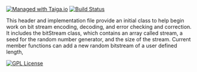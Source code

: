 <!-- Replace the below line with your own Travis-CI build label. -->
<!-- [![Build Status](https://travis-ci.org/DarrienG/C-DH_Space_Hello_World.svg?branch=feature/dglasser/45_name_battery)](https://travis-ci.org/DarrienG/C-DH_Space_Hello_World) -->
[![Managed with Taiga.io](https://camo.githubusercontent.com/eec9589abe09569dc4a1706b36527b49051b89db/68747470733a2f2f696d672e736869656c64732e696f2f62616467652f6d616e61676564253230776974682d54616967612e696f2d677265656e2e737667)](https://taiga.io "Managed with Taiga.io") [![Build Status](https://travis-ci.org/SpaceHAUC-Command-and-Data-Handling/bitStream.svg?branch=master)](https://travis-ci.org/SpaceHAUC-Command-and-Data-Handling/bitStream)

This header and implementation file provide an initial class to help begin work on bit stream encoding, decoding, and error checking and correction. It includes the bitStream class, which contains an array called stream, a seed for the random number generator, and the size of the stream. Current member functions can add a new random bitstream of a user defined length,

[![GPL License](http://darrienglasser.com/gpl-v3-logo.jpg)](http://www.gnu.org/licenses/gpl-3.0.en.html)
